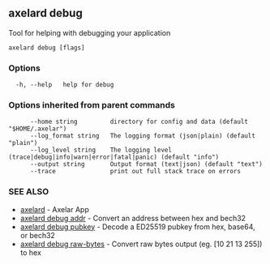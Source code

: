 ## axelard debug

Tool for helping with debugging your application

```
axelard debug [flags]
```

### Options

```
  -h, --help   help for debug
```

### Options inherited from parent commands

```
      --home string         directory for config and data (default "$HOME/.axelar")
      --log_format string   The logging format (json|plain) (default "plain")
      --log_level string    The logging level (trace|debug|info|warn|error|fatal|panic) (default "info")
      --output string       Output format (text|json) (default "text")
      --trace               print out full stack trace on errors
```

### SEE ALSO

* [axelard](axelard.md)	 - Axelar App
* [axelard debug addr](axelard_debug_addr.md)	 - Convert an address between hex and bech32
* [axelard debug pubkey](axelard_debug_pubkey.md)	 - Decode a ED25519 pubkey from hex, base64, or bech32
* [axelard debug raw-bytes](axelard_debug_raw-bytes.md)	 - Convert raw bytes output (eg. [10 21 13 255]) to hex

